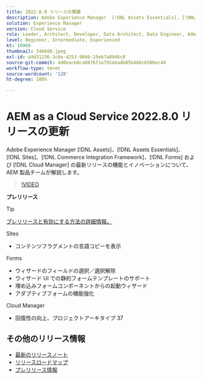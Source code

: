 ```yaml
---
title: 2022.8.0 リリースの概要
description: Adobe Experience Manager  [!DNL Assets Essentials], [!DNL Sites], [!DNL Screens], [!DNL Forms]  および  [!DNL Cloud Foundation] の 2022.7.0 リリースの最新機能とイノベーションについて説明します。
solution: Experience Manager
version: Cloud Service
role: Leader, Architect, Developer, Data Architect, Data Engineer, Admin, User
level: Beginner, Intermediate, Experienced
kt: 10969
thumbnail: 346608.jpeg
exl-id: a9d31236-3c6e-4253-9046-19eb7a8946c0
source-git-commit: 4d0eacb8ca0876f1a791eba4b05b468c6506ec40
workflow-type: tm+mt
source-wordcount: '128'
ht-degree: 100%

---
```


# AEM as a Cloud Service 2022.8.0 リリースの更新

Adobe Experience Manager [!DNL Assets]、[!DNL Assets Essentials]、[!DNL Sites]、[!DNL Commerce Integration Framework]、[!DNL Forms] および [!DNL Cloud Manager] の最新リリースの機能とイノベーションについて、AEM 製品チームが解説します。

>[!VIDEO](https://video.tv.adobe.com/v/346608/?quality=12&learn=on)

**プレリリース**

>[!TIP]
>
>[プレリリースと有効にする方法の詳細情報。](https://experienceleague.adobe.com/docs/experience-manager-cloud-service/content/release-notes/prerelease.html?lang=ja)

Sites

* コンテンツフラグメントの言語コピーを表示

Forms

* ウィザードのフィールドの選択／選択解除
* ウィザード UI での静的フォームテンプレートのサポート
* 埋め込みフォームコンポーネントからの起動ウィザード
* アダプティブフォームの機能強化

Cloud Manager

* 回復性の向上、プロジェクトアーキタイプ 37

<!--- Have questions about the release?  Discuss the release in [Experience League Communities](https://adobe.ly/3paYDAo) --->

## その他のリリース情報

* [最新のリリースノート](https://experienceleague.adobe.com/docs/experience-manager-cloud-service/content/release-notes/home.html?lang=ja)
* [リリースロードマップ](https://experienceleague.adobe.com/docs/experience-manager-release-information/aem-release-updates/update-releases-roadmap.html?lang=ja)
* [プレリリース情報](https://experienceleague.adobe.com/docs/experience-manager-cloud-service/content/release-notes/prerelease.html)
